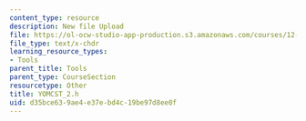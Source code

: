 ```yaml
---
content_type: resource
description: New file Upload
file: https://ol-ocw-studio-app-production.s3.amazonaws.com/courses/12-811-tropical-meteorology-spring-2011/d35bce639ae4e37ebd4c19be97d8ee0f_YOMCST_2.h
file_type: text/x-chdr
learning_resource_types:
- Tools
parent_title: Tools
parent_type: CourseSection
resourcetype: Other
title: YOMCST_2.h
uid: d35bce63-9ae4-e37e-bd4c-19be97d8ee0f
---
```

